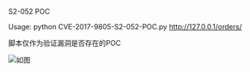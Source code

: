 S2-052 POC

Usage: python CVE-2017-9805-S2-052-POC.py http://127.0.0.1/orders/

脚本仅作为验证漏洞是否存在的POC

![如图](https://github.com/RayScri/Struts2-052-POC/blob/master/S2-052.png)

